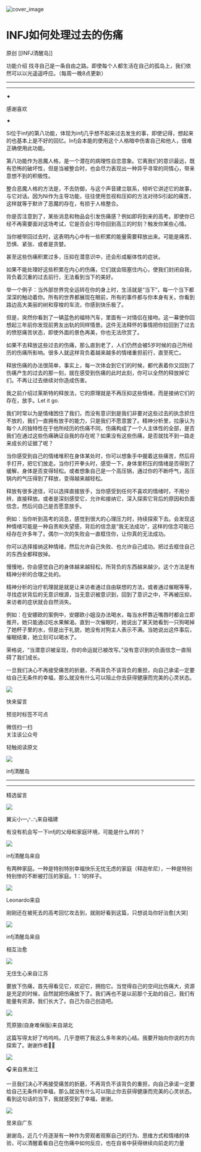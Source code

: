 ![cover_image](https://mmbiz.qlogo.cn/mmbiz_jpg/DZCdtia4bJxqybDfNVttaGJusTfyrqORtX4GgMlG8SW5jk20hvicb5tj0KUp9GnId3ZMWHChVEHC3qrutOABTXNw/0?wx_fmt=jpeg)

# INFJ如何处理过去的伤痛

原创 [[INFJ清醒岛]]

功能介绍 找寻自己是一条自由之路。即使每个人都生活在自己的孤岛上，我们依然可以以光遥遥呼应。（每周一晚8点更新）

---

---

✦

感谢喜欢

✦

Si位于infj的第八功能，体现为infj几乎想不起来过去发生的事，即使记得，想起来的也基本上是不好的回忆。Infj会本能的使用这个人格暗中伤害自己和他人，很难正确使用此功能。

第八功能作为恶魔人格，是一个潜在的病理性自恋意象。它离我们的意识最远，既有恐怖的破坏性，但是当被整合时，也会尽力表现出一种异乎寻常的同情心，带来意想不到的积极性。

整合恶魔人格的方法是，不去防御，与这个声音建立联系，倾听它讲述它的故事，与它对话。因为Ni作为主导功能，往往使用忽视和压抑的方法对待Si引起的痛苦，这样就等于默许了恶魔的存在，有损于人格整合。

你是否注意到了，某些消息和物品会引发伤痛感？例如即将到来的高考。即使你已经不再需要面对这场考试，它是否会引导你回到高三的时刻？触发你某些心情。

当你被带回过去时，这表明内心中有一些积累的能量需要释放出来。可能是痛苦、恐惧、紧张、或者是贪婪。

甚至这些伤痛积累过多，压抑在潜意识中，还会形成躯体性的症状。

如果不能处理好这些积累在内心的伤痛，它们就会阻塞住内心，使我们封闭自我，背负着沉重的过去前行，无法看到当下的美好。

举一个例子：当外部世界完全运转在你的身上时，生活就是“当下”，每一个当下都深深的触动着你。所有的世界都展现在眼前，所有的事件都与你本身有关。你看到路边高大美丽的树和穿梭的车流，你感到快乐极了。

但是，突然你看到了一辆蓝色的福特汽车，里面有一对情侣在接吻。这一幕使你回想起三年前你发现前男友出轨的同样情景。这件无法释怀的事情把你拉回到了过去的愤怒痛苦状态，即使外面的景色再美，你也无法欣赏了。

如果不去释放这些过去的伤痛，那么直到老了，人们仍然会被5岁时候的自己所经历的伤痛所影响。很多人就这样背负着越来越多的情绪重担前行，直至死亡。

释放伤痛的办法很简单，事实上，每一次体会到它们的时候，都代表着你又回到了伤痛产生的过去的那一刻，就在感受到伤痛的此时此刻，你可以全然的释放掉它们。不再让过去继续对你造成伤害。

我之前介绍过莱斯特的释放法，它的原理就是不再压抑这些情绪，而是接纳它们的存在，放手。Let it go.

我们时常以为是情绪困住了我们，而没有意识到是我们非要对这些过去的执念抓住不放的，我们一直拥有放手的能力，只是我们不愿意罢了。精神分析里，拉康认为每个人的独特性在于他所经历的伤痛不同，伤痛构成了一个人主体性的全部，是否我们在通过这些伤痛确证自我的存在呢？如果没有这些伤痛，是否就找不到一路走来成长的证据了呢？

当你感受到自己的情绪堆积在身体某处时，你可以想象手中握着这些痛苦，然后将手打开，把它们放走。当你打开拳头时，感受一下，身体里积压的情绪是否得到了缓解，身体是否变得轻松。或者想象自己是一个高压锅，通过你的不断呼气，高压锅内的气压得到了释放，变得越来越轻松。

释放有很多途径，可以选择直接放手，当你感受到任何不喜欢的情绪时，不用分辨，直接释放。或者是深刻感受它，允许和接纳它，深入探索它背后的原因和负面信念，然后问自己是否愿意放手。

例如：当你听到高考的消息，感觉到很大的心理压力时，持续探索下去。会发现这种情绪可能是一种自责和失望感，背后的信念是“我无法成功”，这样的信念可能已经存在许多年了。偶尔一次的失败会一直框住你，让你真的无法成功。

你可以选择接纳这种情绪，然后允许自己失败、也允许自己成功。把过去框住自己的东西全都释放掉。

慢慢地，你会感觉自己的身体越来越轻松，所背负的东西越来越少。这个方法是有精神分析的合理之处的。

精神分析的治疗机理就是就是让来访者通过自由联想的方法，或者通过催眠等等，寻找症状背后的无意识根源，当无意识被意识到，回到了意识之中，不再被压抑，来访者的症状就会自然消失。

例如：在安娜欧的案例中，安娜欧小姐没办法喝水，每当水杯靠近嘴唇时都会立即推开。她只能通过吃水果解渴。直到一次催眠时，她说出了某天她看到一只狗喝掉了她杯子里的水，但是出于礼貌，她没有对狗主人表示不满。当她说出这件事后，催眠结束，她立刻可以喝水了。

荣格说，“当潜意识被呈现，你的命运就已被改写。”没有意识到的负面信念一直阻碍了我们成长。

一旦我们决心不再接受痛苦的折磨，不再背负不该背负的重担，向自己承诺一定要给自己无条件的幸福，那么就没有什么可以阻止你去获得健康而完美的心灵状态。

![](https://mmbiz.qpic.cn/mmbiz_gif/7FiadXCUBpqt43ySAFleQonQAWQDMwvCPOiaiaFlUYSG8ibicVqc4d5rBa4niaAWr9DmauJ43FCich2gaNDU6PiaKZQf6w/640?wx_fmt=gif)

快来留言

预览时标签不可点

微信扫一扫  
关注该公众号

轻触阅读原文

![](http://mmbiz.qpic.cn/mmbiz_png/DZCdtia4bJxpcRrqEcIicNn7icChObS1Eqm6u2hlN1LGAHvlMHZg6O2a3A47KdeC6IqvVTuryNZQpDFQ1LX3JvT9w/0?wx_fmt=png)

infj清醒岛

---

---

精选留言

![](http://mmsns.qpic.cn/mmsns/iaxNB5XaibCeLTYWIUGCYm7cS1kFxTx4ibUSEBZJ6VnOdXPDItJ9PaGRg/0)

翼尖小一₍ᐢ..ᐢ₎来自福建

有没有机会写一下infj的父母和家庭环境，可能是什么样的？

![](http://wx.qlogo.cn/mmhead/Q3auHgzwzM4icoibBPppWkMrbLG1lB8KhWHaiaiabBib87BTTdVQC8Cyacg/64)

infj清醒岛来自

有两种家庭。一种是特别特别幸福快乐无忧无虑的家庭（释迦牟尼），一种是特别特别惨的不断被打压的家庭。1：1的样子。

![](http://mmsns.qpic.cn/mmsns/iaxNB5XaibCeLTYWIUGCYm7cS1kFxTx4ibUSEBZJ6VnOdXPDItJ9PaGRg/0)

Leonardo来自

刚刚还在被死去的高考回忆攻击到，就刚好看到这篇，只想说岛你好治愈[大哭]

![](http://wx.qlogo.cn/mmhead/Q3auHgzwzM4icoibBPppWkMrbLG1lB8KhWHaiaiabBib87BTTdVQC8Cyacg/64)

infj清醒岛来自

相互治愈

![](http://mmsns.qpic.cn/mmsns/iaxNB5XaibCeLTYWIUGCYm7cS1kFxTx4ibUSEBZJ6VnOdXPDItJ9PaGRg/0)

无住生心来自江苏

要放下伤痛，首先得看见它，欢迎它，拥抱它。当觉得自己的空间比伤痛大，资源是充足的时候，自然就把伤痛放下了。我们再也不是以前那个无助的自己，我们有能量有资源，我们长大了。自己为自己创造吧。

![](http://mmsns.qpic.cn/mmsns/iaxNB5XaibCeLTYWIUGCYm7cS1kFxTx4ibUSEBZJ6VnOdXPDItJ9PaGRg/0)

荒原狼(自身难保版)来自湖北

这篇写得太好了呜呜呜，几乎澄明了我这么多年来的心结。我要开始向你说的方向探索了。谢谢作者🦀🦀

![](http://mmsns.qpic.cn/mmsns/iaxNB5XaibCeLTYWIUGCYm7cS1kFxTx4ibUSEBZJ6VnOdXPDItJ9PaGRg/0)

🎧来自黑龙江

一旦我们决心不再接受痛苦的折磨，不再背负不该背负的重担，向自己承诺一定要给自己无条件的幸福，那么就没有什么可以阻止你去获得健康而完美的心灵状态。看到这句话的当下，我就感受到了幸福，谢谢。

![](http://mmsns.qpic.cn/mmsns/iaxNB5XaibCeLTYWIUGCYm7cS1kFxTx4ibUSEBZJ6VnOdXPDItJ9PaGRg/0)

昱来自广东

谢谢岛，近几个月逐渐有一种作为旁观者观察自己的行为、思维方式和情绪的体验，可以清醒着看自己在伤痛中如何反应，也在自省中获得继续向前走的力量
